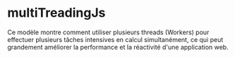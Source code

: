 # multiTreadingJs
Ce modèle montre comment utiliser plusieurs threads (Workers) pour effectuer plusieurs tâches intensives en calcul simultanément, ce qui peut grandement améliorer la performance et la réactivité d'une application web.
